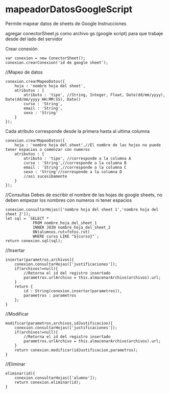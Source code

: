 # mapeadorDatosGoogleScript
Permite mapear datos de sheets de Google
Instrucciones

agregar conectorSheet.js como archivo gs (google script) para que trabaje desde del lado del servidor

Crear conexión
```
var conexion = new ConectorSheet();
conexion.crearConexion('id de google sheet');
```

//Mapeo de datos
```
conexion.crearMapeoDatos({
    hoja : 'nombre hoja del sheet',
    atributos : {
        atributo : 'tipo', //String, Integer, Float, Date(dd/mm/yyyy), Date(dd/mm/yyyy HH:MM:SS), Date()
        curso : 'String',
        email : 'String',
        sexo : 'String'
    }
});
```

Cada atributo corresponde desde la primera hasta al ultima columna
```
conexion.crearMapeoDatos({
    hoja : 'nombre hoja del sheet',//El nombre de las hojas no puede tener espacios o comenzar con numeros
    atributos : {
        atributo : 'tipo', //corresponde a la columna A
        curso : 'String',//corresponde a la columna B
        email : 'String',//corresponde a la columna C
        sexo : 'String'//corresponde a la columna D
        //asi sucesibamente
    }
});
```

//Consultas
Debes de escribir el nombre de las hojas de google sheets, no deben empezar los nombres con numeros ni tener espacios
```
conexion.consultarHojas(['nombre hoja del sheet 1','nombre hoja del sheet 2']);
let sql = `SELECT *
            FROM nombre_hoja_del_sheet_1
            INNER JOIN nombre_hoja_del_sheet_2
            ON(alumnos.rut=fotos.rut)
            WHERE curso LIKE "${curso}"`;
return conexion.sql(sql);
```

//Insertar
```
insertar(parametros,archivos){
    conexion.consultarHojas(['justificaciones']);
    if(archivos!=null){
        //Retorna el id del registro insertado
        parametros.urlArchivo = this.almacenarArchivo(archivos).url;
    }
    return {
        id : String(conexion.insertar(parametros)),
        parametros : parametros
    };
}
```
//Modificar
```
modificar(parametros,archivos,idJustificacion){
    conexion.consultarHojas(['justificaciones']);
    if(archivos!=null){
        //Retorna el id del registro insertado
        parametros.urlArchivo = this.almacenarArchivo(archivos).url;
    }
    return conexion.modificar(idJustificacion,parametros);
}
```
//Eliminar
```
eliminar(id){
    conexion.consultarHojas(['alumno']);
    return conexion.eliminar(id);
}
```
